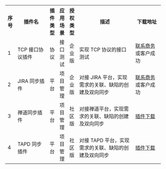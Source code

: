 
<table>
    <tbody>
        <tr>
            <th width="2px">序号</th>
            <th width="250px">插件名</th>
            <th width="10px">插件类型</th>
            <th width="10px">应用场景</th>
            <th width="10px">授权类型</th> 
            <th width="600px">描述</th>
            <th width="280px">下载地址</th>
        </tr>
        <tr>
            <td>1</td>
            <td>TCP 接口协议插件</td>
            <td>协议</td>
            <td>接口测试</td>
            <td>企业版</td>
            <td>实现 TCP 协议的接口测试</td>
            <td><a href="https://jinshuju.net/f/CzzAOe"> 联系商务</a>或客户成功</td>
        </tr>
<!--         <tr>
            <td>2</td>
            <td>SSH 协议插件</td>
            <td>协议</td>
            <td>接口测试</td>
            <td>企业版</td>
            <td>实现 SSH 协议的接口测试</td>
            <td><a href="https://jinshuju.net/f/CzzAOe"> 联系商务</a>或客户成功</td>
        </tr> -->
         <tr>
            <td>2</td>
            <td>JIRA 同步插件</td>
            <td>平台</td>
            <td>项目管理</td>
            <td>企业版</td>
            <td>对接 JIRA 平台，实现需求的关联、缺陷的创建及双向同步</td>
            <td><a href="https://jinshuju.net/f/CzzAOe"> 联系商务</a>或客户成功</td>
        </tr>
         <tr>
            <td>3</td>
            <td>禅道同步插件</td>
            <td>平台</td>
            <td>项目管理</td>
            <td>社区版</td>
            <td>对接禅道平台，实现需求的关联、缺陷的创建及双向同步</td>
            <td><a href="https://github.com/metersphere/metersphere-platform-plugin">插件下载</a></td>
        </tr>
        <tr>
            <td>4</td>
            <td>TAPD 同步插件</td>
            <td>平台</td>
            <td>项目管理</td>
            <td>社区版</td>
            <td>对接 TAPD 平台，实现需求的关联、缺陷的创建及双向同步</td>
            <td><a href="https://github.com/metersphere/metersphere-platform-plugin">插件下载</a></td>
        </tr>
<!--          <tr>
            <td>6</td>
            <td>IDEA 插件</td>
            <td>API 导入</td>
            <td>接口测试</td>
            <td>社区版</td>
            <td>将 HTTP 接口直接同步到 MeterSphere</td>
            <td><a href="https://apps.test.fit2cloud.dev:5000/metersphere">插件下载</a></td>
        </tr>
        <tr>
            <td>7</td>
            <td>Jenkins 插件</td>
            <td>平台</td>
            <td>持续集成</td>
            <td>社区版</td>
            <td>可选择指定项目下的测试计划、接口、UI、性能测试触发执行</td>
            <td><a href="https://apps.test.fit2cloud.dev:5000/metersphere">插件下载</a></td>
        </tr> -->
    </tbody>
</table>
